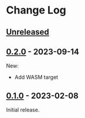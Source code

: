 # Change Log

## [Unreleased]

## [0.2.0] - 2023-09-14

New:
- Add WASM target


## [0.1.0] - 2023-02-08

Initial release.


[Unreleased]: https://github.com/JakeWharton/cite/compare/0.2.0...HEAD
[0.2.0]: https://github.com/JakeWharton/cite/releases/tag/0.2.0
[0.1.0]: https://github.com/JakeWharton/cite/releases/tag/0.1.0
